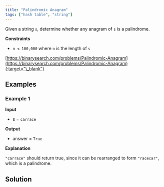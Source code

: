 ```yaml
---
title: "Palindromic Anagram"
tags: ["hash table", "string"]
---
```


Given a string `s`, determine whether any anagram of `s` is a palindrome.

**Constraints**

- `n ≤ 100,000` where `n` is the length of `s`

[https://binarysearch.com/problems/Palindromic-Anagram](https://binarysearch.com/problems/Palindromic-Anagram){:target="\_blank"}

## Examples

### Example 1

**Input**

- s = `carrace`

**Output**

- answer = `True`

**Explanation**

`"carrace"` should return true, since it can be rearranged to form `"racecar"`, which is a palindrome.

## Solution

<script src="https://gist.github.com/yaeba/16da7be5123724fcf6eccc25581cef5a.js?file=Palindromic-Anagram.py"></script>
